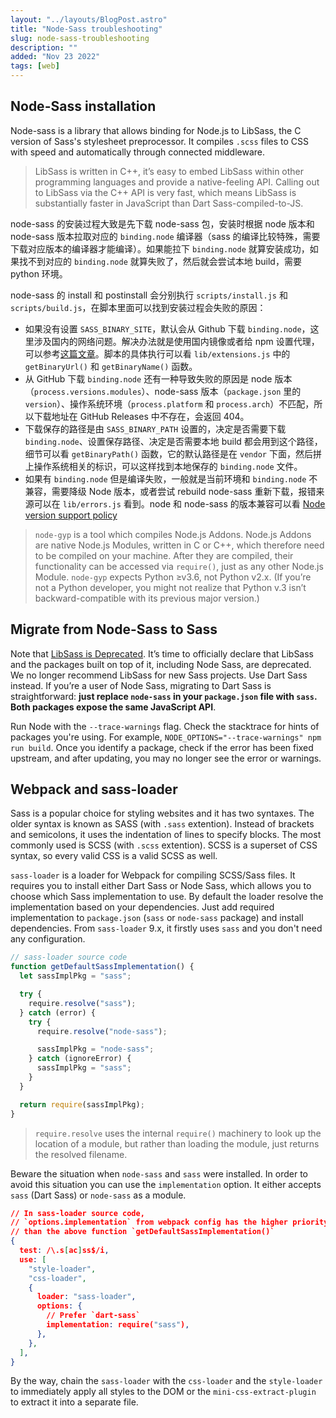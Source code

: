 ```yaml
---
layout: "../layouts/BlogPost.astro"
title: "Node-Sass troubleshooting"
slug: node-sass-troubleshooting
description: ""
added: "Nov 23 2022"
tags: [web]
---
```


## Node-Sass installation
Node-sass is a library that allows binding for Node.js to LibSass, the C version of Sass's stylesheet preprocessor. It compiles `.scss` files to CSS with speed and automatically through connected middleware.

> LibSass is written in C++, it’s easy to embed LibSass within other programming languages and provide a native-feeling API. Calling out to LibSass via the C++ API is very fast, which means LibSass is substantially faster in JavaScript than Dart Sass-compiled-to-JS.

node-sass 的安装过程大致是先下载 node-sass 包，安装时根据 node 版本和 node-sass 版本拉取对应的 `binding.node` 编译器（sass 的编译比较特殊，需要下载对应版本的编译器才能编译）。如果能拉下 `binding.node` 就算安装成功，如果找不到对应的 `binding.node` 就算失败了，然后就会尝试本地 build，需要 python 环境。

node-sass 的 install 和 postinstall 会分别执行 `scripts/install.js` 和 `scripts/build.js`，在脚本里面可以找到安装过程会失败的原因： 
- 如果没有设置 `SASS_BINARY_SITE`，默认会从 Github 下载 `binding.node`，这里涉及国内的网络问题。解决办法就是使用国内镜像或者给 npm 设置代理，可以参考[这篇文章](https://juejin.cn/post/6946530710324772878)。脚本的具体执行可以看 `lib/extensions.js` 中的 `getBinaryUrl()` 和 `getBinaryName()` 函数。
- 从 GitHub 下载 `binding.node` 还有一种导致失败的原因是 node 版本（`process.versions.modules`）、node-sass 版本（`package.json` 里的 `version`）、操作系统环境（`process.platform` 和 `process.arch`）不匹配，所以下载地址在 GitHub Releases 中不存在，会返回 404。
- 下载保存的路径是由 `SASS_BINARY_PATH` 设置的，决定是否需要下载 `binding.node`、设置保存路径、决定是否需要本地 build 都会用到这个路径，细节可以看 `getBinaryPath()` 函数，它的默认路径是在 `vendor` 下面，然后拼上操作系统相关的标识，可以这样找到本地保存的 `binding.node` 文件。
- 如果有 `binding.node` 但是编译失败，一般就是当前环境和 `binding.node` 不兼容，需要降级 Node 版本，或者尝试 rebuild node-sass 重新下载，报错来源可以在 `lib/errors.js` 看到。node 和 node-sass 的版本兼容可以看 [Node version support policy](https://github.com/sass/node-sass#node-version-support-policy)

> `node-gyp` is a tool which compiles Node.js Addons. Node.js Addons are native Node.js Modules, written in C or C++, which therefore need to be compiled on your machine. After they are compiled, their functionality can be accessed via `require()`, just as any other Node.js Module. `node-gyp` expects Python ≥v3.6, not Python v2.x. (If you’re not a Python developer, you might not realize that Python v.3 isn’t backward-compatible with its previous major version.)

## Migrate from Node-Sass to Sass
Note that [LibSass is Deprecated](https://sass-lang.com/blog/libsass-is-deprecated). It’s time to officially declare that LibSass and the packages built on top of it, including Node Sass, are deprecated. We no longer recommend LibSass for new Sass projects. Use Dart Sass instead. If you’re a user of Node Sass, migrating to Dart Sass is straightforward: **just replace `node-sass` in your `package.json` file with `sass`. Both packages expose the same JavaScript API**.

Run Node with the `--trace-warnings` flag. Check the stacktrace for hints of packages you're using. For example, `NODE_OPTIONS="--trace-warnings" npm run build`. Once you identify a package, check if the error has been fixed upstream, and after updating, you may no longer see the error or warnings.

## Webpack and sass-loader
Sass is a popular choice for styling websites and it has two syntaxes. The older syntax is known as SASS (with `.sass` extention). Instead of brackets and semicolons, it uses the indentation of lines to specify blocks. The most commonly used is SCSS (with `.scss` extention). SCSS is a superset of CSS syntax, so every valid CSS is a valid SCSS as well.

`sass-loader` is a loader for Webpack for compiling SCSS/Sass files. It requires you to install either Dart Sass or Node Sass, which allows you to choose which Sass implementation to use. By default the loader resolve the implementation based on your dependencies. Just add required implementation to `package.json` (`sass` or `node-sass` package) and install dependencies. From `sass-loader` 9.x, it firstly uses `sass` and you don't need any configuration. 

```js
// sass-loader source code
function getDefaultSassImplementation() {
  let sassImplPkg = "sass";

  try {
    require.resolve("sass");
  } catch (error) {
    try {
      require.resolve("node-sass");

      sassImplPkg = "node-sass";
    } catch (ignoreError) {
      sassImplPkg = "sass";
    }
  }

  return require(sassImplPkg);
}
```

> `require.resolve` uses the internal `require()` machinery to look up the location of a module, but rather than loading the module, just returns the resolved filename.

Beware the situation when `node-sass` and `sass` were installed. In order to avoid this situation you can use the `implementation` option. It either accepts `sass` (Dart Sass) or `node-sass` as a module.

```json
// In sass-loader source code, 
// `options.implementation` from webpack config has the higher priority
// than the above function `getDefaultSassImplementation()`
{
  test: /\.s[ac]ss$/i,
  use: [
    "style-loader",
    "css-loader",
    {
      loader: "sass-loader",
      options: {
        // Prefer `dart-sass`
        implementation: require("sass"),
      },
    },
  ],
}
```

By the way, chain the `sass-loader` with the `css-loader` and the `style-loader` to immediately apply all styles to the DOM or the `mini-css-extract-plugin` to extract it into a separate file.
